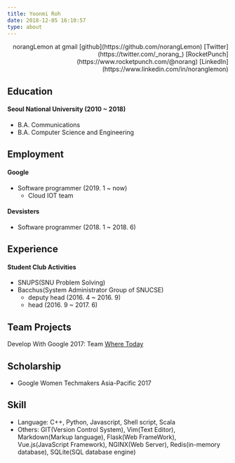 ```yaml
---
title: Yoonmi Roh
date: 2018-12-05 16:10:57
type: about
---
```

<p align=right>
norangLemon at gmail
[github](https://github.com/norangLemon)
[Twitter](https://twitter.com/_norang_)
[RocketPunch](https://www.rocketpunch.com/@norang)
[LinkedIn](https://www.linkedin.com/in/noranglemon)
</p>

Education
---
#### Seoul National University (2010 ~ 2018)
* B.A. Communications
* B.A. Computer Science and Engineering

Employment
---
#### Google
* Software programmer (2019. 1 ~ now)
  - Cloud IOT team

#### Devsisters
* Software programmer (2018. 1 ~ 2018. 6)

Experience
---
#### Student Club Activities
* SNUPS(SNU Problem Solving)
* Bacchus(System Administrator Group of SNUCSE)
  * deputy head (2016. 4 ~ 2016. 9)
  * head (2016. 9 ~ 2017. 6)

Team Projects
---
Develop With Google 2017: Team [Where Today](https://github.com/WhereToday)

Scholarship
---
* Google Women Techmakers Asia-Pacific 2017

Skill
---
* Language: C++, Python, Javascript, Shell script, Scala
* Others: GIT(Version Control System), Vim(Text Editor), Markdown(Markup language), Flask(Web FrameWork), Vue.js(JavaScript Framework), NGINX(Web Server), Redis(in-memory database), SQLite(SQL database engine)
